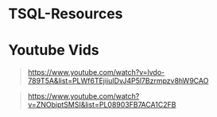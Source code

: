 # TSQL-Resources

#  Youtube Vids

>https://www.youtube.com/watch?v=lvdo-789T5A&list=PLWf6TEjiiuIDvJ4P5l7Bzrmpzv8hW9CAO

>https://www.youtube.com/watch?v=ZNObiptSMSI&list=PL08903FB7ACA1C2FB

